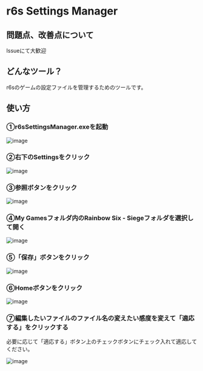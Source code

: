 # r6s Settings Manager

## 問題点、改善点について
Issueにて大歓迎

## どんなツール？
r6sのゲームの設定ファイルを管理するためのツールです。

## 使い方

### ①r6sSettingsManager.exeを起動
![image](https://github.com/Himabitoo/r6sSettingsManager/assets/94416199/e36f3284-e3a4-437f-9d0e-46d731891e06)

### ②右下のSettingsをクリック
![image](https://github.com/Himabitoo/r6sSettingsManager/assets/94416199/beeafab1-483f-4f4c-acad-4be0bb59c8be)
### ③参照ボタンをクリック
![image](https://github.com/Himabitoo/r6sSettingsManager/assets/94416199/bf945451-efb9-410b-a491-064d5819f29d)

### ④My Gamesフォルダ内のRainbow Six - Siegeフォルダを選択して開く
![image](https://github.com/Himabitoo/r6sSettingsManager/assets/94416199/e5ee5610-3cfb-40a4-afa3-0091b9f26bd8)

### ⑤「保存」ボタンをクリック
![image](https://github.com/Himabitoo/r6sSettingsManager/assets/94416199/2847ab3b-7941-4581-bd69-eb1fde71995d)

### ⑥Homeボタンをクリック
![image](https://github.com/Himabitoo/r6sSettingsManager/assets/94416199/2936f70b-bc74-4e89-b07b-c4d564d82c39)


### ⑦編集したいファイルのファイル名の変えたい感度を変えて「適応する」をクリックする

  必要に応じて「適応する」ボタン上のチェックボタンにチェック入れて適応してください。

![image](https://github.com/Himabitoo/r6sSettingsManager/assets/94416199/ff025051-bd12-4db3-a6f1-4b519a5f027c)

